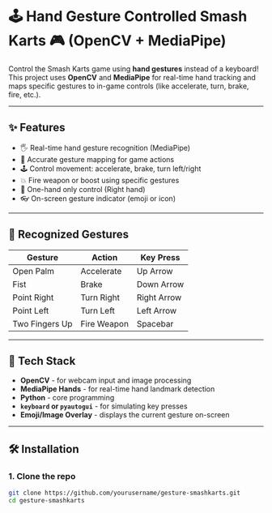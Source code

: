 # 🕹️ Hand Gesture Controlled Smash Karts 🎮 (OpenCV + MediaPipe)

Control the Smash Karts game using **hand gestures** instead of a keyboard!  
This project uses **OpenCV** and **MediaPipe** for real-time hand tracking and maps specific gestures to in-game controls (like accelerate, turn, brake, fire, etc.).

---

## ✨ Features

- 🖐️ Real-time hand gesture recognition (MediaPipe)
- 🎯 Accurate gesture mapping for game actions
- 🕹️ Control movement: accelerate, brake, turn left/right
- 💥 Fire weapon or boost using specific gestures
- 👊 One-hand only control (Right hand)
- 👓 On-screen gesture indicator (emoji or icon)

---

## 🤖 Recognized Gestures

| Gesture        | Action         | Key Press |
|----------------|----------------|-----------|
| Open Palm      | Accelerate     | Up Arrow  |
| Fist           | Brake          | Down Arrow|
| Point Right    | Turn Right     | Right Arrow|
| Point Left     | Turn Left      | Left Arrow|
| Two Fingers Up | Fire Weapon    | Spacebar  |
---

## 🧰 Tech Stack

- **OpenCV** - for webcam input and image processing
- **MediaPipe Hands** - for real-time hand landmark detection
- **Python** - core programming
- **`keyboard` or `pyautogui`** - for simulating key presses
- **Emoji/Image Overlay** - displays the current gesture on-screen

---

## 🛠️ Installation

### 1. Clone the repo

```bash
git clone https://github.com/yourusername/gesture-smashkarts.git
cd gesture-smashkarts
